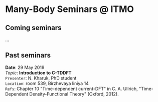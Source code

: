 # Many-Body Seminars @ ITMO

## Coming seminars

...

## Past seminars

__Date__: 29 May 2019 <br/>
_Topic_: **Introduction to C-TDDFT** <br/>
``Presenter``: N. Kharuk, PhD student <br/>
``Location``: room 539, Birzhevaya liniya 14 <br/>
``Refs``: Chapter 10 "Time-dependent current-DFT" in C. A. Ullrich, "Time-Dependent Density-Functional Theory" (Oxford, 2012). 

